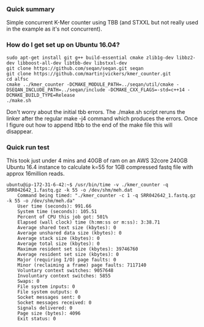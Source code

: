 ### Quick summary ###
Simple concurrent K-Mer counter using TBB (and STXXL but not really used in the example as it's not concurrent).

### How do I get set up on Ubuntu 16.04? ###

```
sudo apt-get install git g++ build-essential cmake zlib1g-dev libbz2-dev libboost-all-dev libtbb-dev libstxxl-dev
git clone https://github.com/seqan/seqan.git seqan
git clone https://github.com/martinjvickers/kmer_counter.git
cd alfsc
cmake ../kmer_counter -DCMAKE_MODULE_PATH=../seqan/util/cmake -DSEQAN_INCLUDE_PATH=../seqan/include -DCMAKE_CXX_FLAGS=-std=c++14 -DCMAKE_BUILD_TYPE=Release
./make.sh
```

Don't worry about the initial tbb errors. The ./make.sh script reruns the linker after the regular make -j4 command which produces the errors. Once I figure out how to append ltbb to the end of the make file this will disappear.

### Quick run test ###

This took just under 4 mins and 40GB of ram on an AWS 32core 240GB Ubuntu 16.4 instance to calculate k=55 for 1GB compressed fastq file with approx 16million reads.

```
ubuntu@ip-172-31-6-42:~$ /usr/bin/time -v ./kmer_counter -q SRR042642_1.fastq.gz -k 55 -o /dev/shm/meh.dat
	Command being timed: "./kmer_counter -c 1 -q SRR042642_1.fastq.gz -k 55 -o /dev/shm/meh.da"
	User time (seconds): 991.66
	System time (seconds): 105.51
	Percent of CPU this job got: 501%
	Elapsed (wall clock) time (h:mm:ss or m:ss): 3:38.71
	Average shared text size (kbytes): 0
	Average unshared data size (kbytes): 0
	Average stack size (kbytes): 0
	Average total size (kbytes): 0
	Maximum resident set size (kbytes): 39746760
	Average resident set size (kbytes): 0
	Major (requiring I/O) page faults: 0
	Minor (reclaiming a frame) page faults: 7117140
	Voluntary context switches: 9057648
	Involuntary context switches: 5855
	Swaps: 0
	File system inputs: 0
	File system outputs: 0
	Socket messages sent: 0
	Socket messages received: 0
	Signals delivered: 0
	Page size (bytes): 4096
	Exit status: 0
```
